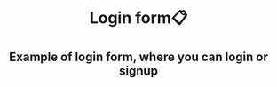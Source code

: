 <h1 align="center">Login form📋</h1>
<h2 align="center">Example of login form, where you can login or signup</h2>


<a href="![ezgif com-gif-maker (3)](https://user-images.githubusercontent.com/67589338/106484740-94509080-64b8-11eb-938d-9926baa77da3.gif)" align="center"></a>

